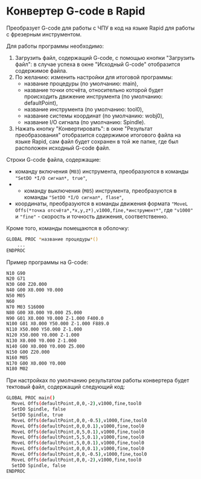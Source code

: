 # Конвертер G-code в Rapid

Преобразует G-code для работы с ЧПУ в код на языке Rapid для работы с фрезерным инструментом.

Для работы программы необходимо:
1. Загрузить файл, содержащий G-code, с помощью кнопки "Загрузить файл": в случае успеха в окне "Исходный G-code" отобразится содержимое файла.
2. По желанию: изменить настройки для итоговой программы: 
    * название процедуры (по умолчанию: main),
    * название точки отсчёта, относительно которой будет происходить движение инструмента (по умолчанию: defaultPoint),
    * название инструмента (по умолчанию: tool0),
    * название системы координат (по умолчанию: wobj0),
    * название I/O сигнала (по умолчанию: Spindle).
3. Нажать кнопку "Конвертировать": в окне "Результат преобразования" отобразится содержимое итогового файла на языке Rapid, сам файл будет сохранен в той же папке, где был расположен исходный G-code файл.

Строки G-code файла, содержащие:
* команду включения (```M03```) инструмента, преобразуются в команды ```"SetDO *I/O сигнал*, true"```,
* * команду выключения (```M05```) инструмента, преобразуются в команды ```"SetDO *I/O сигнал*, flase"```,
* координаты, преобразуются в команды движения формата ```"MoveL Offs(*точка отсчёта*,*x,y,z*),v1000,fine,*инструмент*"```, где ```"v1000"``` и ```"fine"``` - скорость и точность движения, соответственно.

Кроме того, команды помещаются в оболочку:
```sh
GLOBAL PROC *название процедуры*()
    ...
ENDPROC
```

Пример программы на G-code:
```sh
N10 G90
N20 G71
N30 G00 Z20.000
N40 G00 X0.000 Y0.000
N50 M05
N60 
N70 M03 S16000
N80 G00 X0.000 Y0.000 Z5.000
N90 G01 X0.000 Y0.000 Z-1.000 F400.0
N100 G01 X0.000 Y50.000 Z-1.000 F889.0
N110 X50.000 Y50.000 Z-1.000
N120 X50.000 Y0.000 Z-1.000
N130 X0.000 Y0.000 Z-1.000
N140 G00 X0.000 Y0.000 Z5.000
N150 G00 Z20.000
N160 M05
N170 G00 X0.000 Y0.000
N180 M02
```
При настройках по умолчанию результатом работы конвертера будет тектовый файл, содержащий следующий код:
```sh
GLOBAL PROC main()
  MoveL Offs(defaultPoint,0,0,-2),v1000,fine,tool0
  SetDO Spindle, false
  SetDO Spindle, true
  MoveL Offs(defaultPoint,0,0,-0.5),v1000,fine,tool0
  MoveL Offs(defaultPoint,0,0,0.1),v1000,fine,tool0
  MoveL Offs(defaultPoint,0,5,0.1),v1000,fine,tool0
  MoveL Offs(defaultPoint,5,5,0.1),v1000,fine,tool0
  MoveL Offs(defaultPoint,5,0,0.1),v1000,fine,tool0
  MoveL Offs(defaultPoint,0,0,0.1),v1000,fine,tool0
  MoveL Offs(defaultPoint,0,0,-0.5),v1000,fine,tool0
  MoveL Offs(defaultPoint,0,0,-2),v1000,fine,tool0
  SetDO Spindle, false
ENDPROC


```
